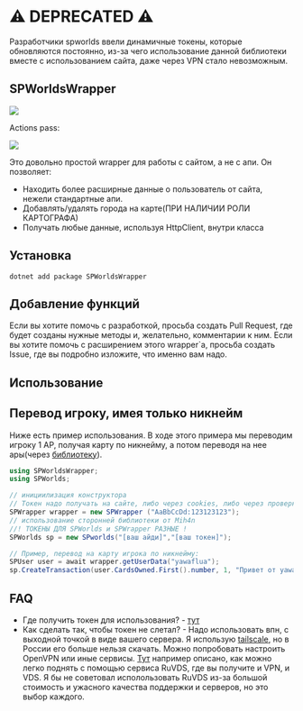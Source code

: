 # ⚠ DEPRECATED ⚠
Разработчики spworlds ввели динамичные токены, которые обновляются постоянно, из-за чего использование данной библиотеки вместе с использованием сайта, даже через VPN стало невозможным.

## SPWorldsWrapper
![](https://img.shields.io/badge/dotnet-.NET_7-green) 

Actions pass:


![](https://github.com/yawaflua/SPWorldsWrapper/actions/workflows/dotnet.yml/badge.svg)

Это довольно простой wrapper для работы с сайтом, а не с апи. Он позволяет:
- Находить более расширные данные о пользователь от сайта, нежели стандартные апи.
- Добавлять/удалять города на карте(ПРИ НАЛИЧИИ РОЛИ КАРТОГРАФА)
- Получать любые данные, используя HttpClient, внутри класса

## Установка
```cli 
dotnet add package SPWorldsWrapper
```

## Добавление функций
Если вы хотите помочь с разработкой, просьба создать Pull Request, где будет созданы нужные методы и, желательно, комментарии к ним.
Если вы хотите помочь с расширением этого wrapper`a, просьба создать Issue, где вы подробно изложите, что именно вам надо.

## Использование
## Перевод игроку, имея только никнейм
Ниже есть пример использования. В ходе этого примера мы переводим игроку 1 АР, получая карту по никнейму, а потом переводя на нее ары(через [библиотеку](https://github.com/Mih4n/spworlds-csharp-library)).
```cs
using SPWorldsWrapper;
using SPWorlds;

// инициилизация конструктора
// Токен надо получать на сайте, либо через cookies, либо через проверку request
SPWrapper wrapper = new SPWrapper ("AaBbCcDd:123123123");
// использование сторонней библиотеки от Mih4n
//! ТОКЕНЫ ДЛЯ SPWorlds и SPWrapper РАЗНЫЕ !
SPWorlds sp = new SPworlds("[ваш айди]","[ваш токен]");

// Пример, перевод на карту игрока по никнейму: 
SPUser user = await wrapper.getUserData("yawaflua");
sp.CreateTransaction(user.CardsOwned.First().number, 1, "Привет от yawaflua")
```
## FAQ
- Где получить токен для использования? - [тут](https://github.com/yawaflua/SPWorldsWrapper/blob/master/GETTOKEN.md)
- Как сделать так, чтобы токен не слетал? - Надо использовать впн, с выходной точкой в виде вашего сервера. Я использую [tailscale](https://tailscale.com/), но в России его больше нельзя скачать. Можно попробовать настроить OpenVPN или иные сервисы. [Тут](https://habr.com/ru/companies/ruvds/articles/726718/) например описано, как можно легко поднять с помощью сервиса RuVDS, где вы получите и VPN, и VDS. Я бы не советовал исполользовать RuVDS из-за большой стоимость и ужасного качества поддержки и серверов, но это выбор каждого.
